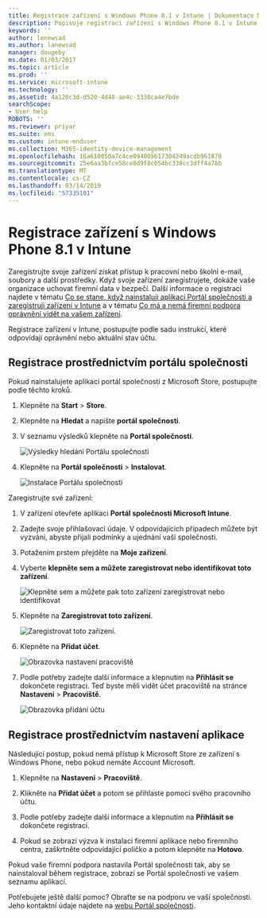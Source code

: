 ```yaml
---
title: Registrace zařízení s Windows Phone 8.1 v Intune | Dokumentace Microsoftu
description: Popisuje registraci zařízení s Windows Phone 8.1 v Intune.
keywords: ''
author: lenewsad
ms.author: lanewsad
manager: dougeby
ms.date: 01/03/2017
ms.topic: article
ms.prod: ''
ms.service: microsoft-intune
ms.technology: ''
ms.assetid: 4a120c3d-d520-4d48-ae4c-3338ca4e7bde
searchScope:
- User help
ROBOTS: ''
ms.reviewer: priyar
ms.suite: ems
ms.custom: intune-enduser
ms.collection: M365-identity-device-management
ms.openlocfilehash: 16a610050a7c4ce094005617304249acdb961878
ms.sourcegitcommit: 25e6aa3bfce58ce8d9f8c054bc338cc3dff4a78b
ms.translationtype: MT
ms.contentlocale: cs-CZ
ms.lasthandoff: 03/14/2019
ms.locfileid: "57335101"
---
```

# <a name="enroll-your-windows-phone-81-device-in-intune"></a>Registrace zařízení s Windows Phone 8.1 v Intune  

Zaregistrujte svoje zařízení získat přístup k pracovní nebo školní e-mail, soubory a další prostředky. Když svoje zařízení zaregistrujete, dokáže vaše organizace uchovat firemní data v bezpečí. Další informace o registraci najdete v tématu [Co se stane, když nainstaluji aplikaci Portál společnosti a zaregistruji zařízení v Intune](what-happens-if-you-install-the-company-portal-app-and-enroll-your-device-in-intune-windows.md) a v tématu [Co má a nemá firemní podpora oprávnění vidět na vašem zařízení](what-info-can-your-company-see-when-you-enroll-your-device-in-intune.md).  

Registrace zařízení v Intune, postupujte podle sadu instrukcí, které odpovídají oprávnění nebo aktuální stav účtu.

## <a name="enroll-through-company-portal"></a>Registrace prostřednictvím portálu společnosti  
Pokud nainstalujete aplikaci portál společnosti z Microsoft Store, postupujte podle těchto kroků. 

1.  Klepněte na **Start** > **Store**.  

2.  Klepněte na **Hledat** a napište **portál společnosti**.  

3.  V seznamu výsledků klepněte na **Portál společnosti**.  


    ![Výsledky hledání Portálu společnosti](./media/WP81-1-CP-search-store-v2.png)  

4.  Klepněte na **Portál společnosti** &gt; **Instalovat**.  


    ![Instalace Portálu společnosti](./media/WP81-2-CP-install-v2.png)  

Zaregistrujte své zařízení:  

1.  V zařízení otevřete aplikaci **Portál společnosti Microsoft Intune**.  


2.  Zadejte svoje přihlašovací údaje. V odpovídajících případech můžete být vyzváni, abyste přijali podmínky a ujednání vaší společnosti.  

3.  Potažením prstem přejděte na **Moje zařízení**.  

4.  Vyberte **klepněte sem a můžete zaregistrovat nebo identifikovat toto zařízení**.  


    ![Klepněte sem a můžete pak toto zařízení zaregistrovat nebo identifikovat](./media/WP81-enroll-1-swipe-my-devices.png)  

5.  Klepněte na **Zaregistrovat toto zařízení**.  


    ![Zaregistrovat toto zařízení.](./media/WP81-enroll-2-enroll-this-device.png)  

6.  Klepněte na **Přidat účet**.  


    ![Obrazovka nastavení pracoviště](./media/WP81-enroll-3-workplace-add-acct.png)  

7.  Podle potřeby zadejte další informace a klepnutím na **Přihlásit se** dokončete registraci. Teď byste měli vidět účet pracoviště na stránce **Nastavení** &gt; **Pracoviště**.  


    ![Obrazovka přidání účtu](./media/WP81-enroll-4-account-added.png)  

## <a name="enroll-through-settings-app"></a>Registrace prostřednictvím nastavení aplikace  
Následující postup, pokud nemá přístup k Microsoft Store ze zařízení s Windows Phone, nebo pokud nemáte Account Microsoft.

1.  Klepněte na **Nastavení** &gt; **Pracoviště**.  

2.  Klikněte na **Přidat účet** a potom se přihlaste pomocí svého pracovního účtu.  

3.  Podle potřeby zadejte další informace a klepnutím na **Přihlásit se** dokončete registraci.  

4.  Pokud se zobrazí výzva k instalaci firemní aplikace nebo firemního centra, zaškrtněte odpovídající políčko a potom klepněte na **Hotovo**.  

Pokud vaše firemní podpora nastavila Portál společnosti tak, aby se nainstaloval během registrace, zobrazí se Portál společnosti ve vašem seznamu aplikací.  

Potřebujete ještě další pomoc? Obraťte se na podporu ve vaší společnosti. Jeho kontaktní údaje najdete na [webu Portál společnosti](https://go.microsoft.com/fwlink/?linkid=2010980).
